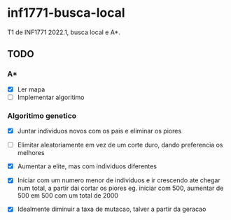 # inf1771-busca-local
T1 de INF1771 2022.1, busca local e A*.

## TODO

### A*
- [x] Ler mapa
- [ ] Implementar algoritimo

### Algoritimo genetico
- [x] Juntar individuos novos com os pais e eliminar os piores
- [ ] Elimitar aleatoriamente em vez de um corte duro, dando preferencia os melhores
- [x] Aumentar a elite, mas com individuos diferentes
- [x] Iniciar com um numero menor de individuos e ir crescendo ate chegar num total, a partir dai cortar os piores
	eg. iniciar com 500, aumentar de 500 em 500 com um total de 2000
- [x] Idealmente diminuir a taxa de mutacao, talver a partir da geracao

